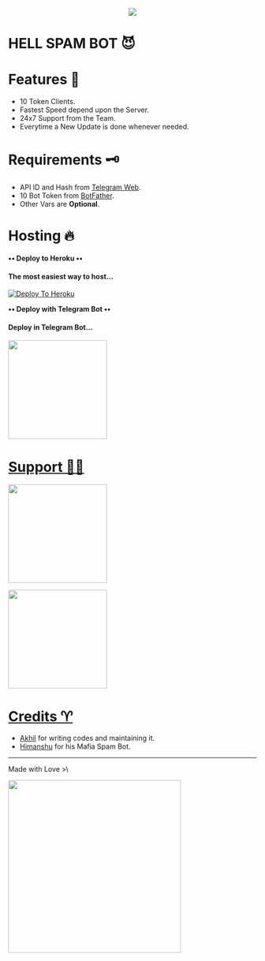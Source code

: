<p align="center"><a href="https://telegram.dog/HELL_X_EMPIRE"><img src="https://te.legra.ph/file/130297165b2c77f5f09b4.jpg"></a></p>

# HELL SPAM BOT 😈

# Features 📝
- 10 Token Clients.
- Fastest Speed depend upon the Server.
- 24x7 Support from the Team.
- Everytime a New Update is done whenever needed.

# Requirements 🗝️

- API ID and Hash from [Telegram Web](https://my.telegram.org).
- 10 Bot Token from [BotFather](https://telegram.dog/botfather).
- Other Vars are **Optional**.

# Hosting 🔥

**•• Deploy to Heroku ••**

<h4> The most easiest way to host...</h4>

[![Deploy To Heroku](https://www.herokucdn.com/deploy/button.svg)](https://heroku.com/deploy) 

**•• Deploy with Telegram Bot ••**

<h4> Deploy in Telegram Bot... </h4>

<p align="left"><a href="https://telegram.dog/XTZ_HerokuBot"><img src="https://img.shields.io/badge/Deploy%20Via%20Telegram-blue?style=for-the-badge&logo=telegram" width="200""/</a>  </p>

# Support 🧑‍💻

<p align="left"><a href="https://telegram.dog/HellSpamBot"><img src="https://img.shields.io/badge/JOIN%20UPDATE%20CHANNEL-red?style=for-the-badge&logo=telegram" width="200""/</a>  </p>
<p align="left"><a href="https://telegram.dog/HELL_PROJECTS"><img src="https://img.shields.io/badge/JOIN%20SUPPORT%20CHAT-yellow?style=for-the-badge&logo=telegram" width="200""/</a>  </p>

# Credits ♈

- [Akhil](https://GitHub.com/akhilprs) for writing codes and maintaining it.
- [Himanshu](https://github.com/H1M4N5HU0P) for his Mafia Spam Bot.

-------------------------

Made with Love >\

<p align="left"><a href="https://telegram.dog/The_Taragaryens_Empire"><img src="https://img.shields.io/badge/THE%20TARAGARYENS%20EMPIRE-blue?style=for-the-badge&logo=telegram" width="350""/</a>  </p>

